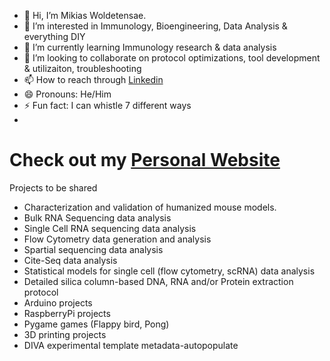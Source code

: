 - 👋 Hi, I’m Mikias Woldetensae. 
- 👀 I’m interested in Immunology, Bioengineering, Data Analysis & everything DIY
- 🌱 I’m currently learning Immunology research & data analysis
- 💞️ I’m looking to collaborate on protocol optimizations, tool development & utilizaiton, troubleshooting 
- 📫 How to reach through [Linkedin](https://www.linkedin.com/in/mikiashwt/)
- 😄 Pronouns: He/Him
- ⚡ Fun fact: I can whistle 7 different ways
- 
# Check out my [Personal Website](https://mikiashwt.github.io/)

Projects to be shared
- Characterization and validation of humanized mouse models.
- Bulk RNA Sequencing data analysis
- Single Cell RNA sequencing data analysis
- Flow Cytometry data generation and analysis
- Spartial sequencing data analysis
- Cite-Seq data analysis
- Statistical models for single cell (flow cytometry, scRNA) data analysis
- Detailed silica column-based DNA, RNA and/or Protein extraction protocol
- Arduino projects
- RaspberryPi projects
- Pygame games (Flappy bird, Pong)
- 3D printing projects
- DIVA experimental template metadata-autopopulate

<!---
MikiasHWT/MikiasHWT is a ✨ special ✨ repository because its `README.md` (this file) appears on your GitHub profile.
You can click the Preview link to take a look at your changes.
--->
